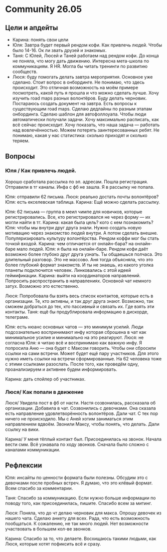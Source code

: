# Community 26.05

## Цели и апдейты

* Карина: понять свои цели
* Юля: Завтра будет первый рендом кофи. Как привлечь людей. Чтобы было 14-16. Ок ли звать друзей и знакомых.
* Таня: С Юлей, Люсей и Таней работаем над рендом кофи. До конца не поняла, что могу дать движению. Интересна мета-школа по коммуникациям. Я HR. Могла бы читать тренинги по развитию сообществ.
* Люся: буду помогать делать завтра мероприятия. Основное уже сделано. Стоит вопрос в онбординге. Не понимаю, что здесь происходит. Это отличная возможность на моём примере посмотреть, какой путь я прошла и что можно сделать лучше. Хочу изучить road maps разных волонтёров. Буду делать черновик. Постараюсь создать документ на завтра. Есть вопросы к существующим road maps. Сделаю дедлайны по разным этапам онбординга. Сделаю шаблон для автофоллоуапа. Чтобы люди автоматически получали задачи. Хочу максимально расписать, как всё сейчас происходит. Хочу показать, что наша задача — работать над вовлечённостью. Можем потерять заинтересованных ребят. Не понимаю, какая у нас статистика: сколько приходят и сколько теряем.

## Вопросы

### Юля / Как привлечь людей.

Хорошо сработала рассылка по эл. адресам. Пошла регистрация. Отправили в тг каналы. Инфа с фб не зашла. Я в рассылку не попала.

Юля: отправили 62 письма. Люся: реально достать почты волонтёров? Юля: есть екселевская таблица. Карина: Ещё можно сделать рассылку. 

Юля: 62 письма — группа в меил чимпе для новичков, которые регистрировались. Все, кто регистрировался не через форму — их могли найти в тг. Карина: какая была цель? кого с кем познакомить? Юля: чтобы мы внутри друг друга знали. Нужно создать новую мотивацию через знакомство людей внутри. А потом сделать внешне. Популяризировать культуру волонтёрства. Рендом коффи мог бы стать точкой входой. Карина: чем отличается от онлайн-бара? на онлайн-баре мало людей. Юля: я была на онлайн-баре. Рендом кофи даёт возможно более глубоко друг друга узнать. Ты общаешься полчаса. Это длительный разговор. Это не массово. Аня тогда объясняла, что это более глубокий формат знакомств. И ты не знаешь, из какого уголка планеты подключится человек. Линковались с этой идеей геймификации. Карина: выйти на координаторов направлений. Попросить распространить в направлениях. Основной чат немного затух. Возможно это естественно. 

Люся: Попробовала бы взять весь список контактов, которые есть в организации. Те, кто активны, и так друг друга знают. Возможно, так сможем добраться до тех, кто пассивный и связать их. Где взять эти контакты. Таня: ещё бы продублировала информацию в дискорде, телеграме. 

Юля: есть нюанс основных чатов — это минимум усилий. Люди подсознательно воспринимают инфу которая сброшена в чат как минимальное усилие и минимально на это реагируют. Люся: не согласна Юля: я читаю всё и воспринимаю как важную инфу. Я попросила Аню — она будет с Максом говорить. Чтобы они сбросили ссылки на сами встречи. Может будет ещё пару участников. Для этого нужно иметь ссылки на встречи сформированные. На 62 человека тоже с этими ссылками разослать. После того, как проведём одну, проанализируем и активнее будем информировать. 

Карина: дать спойлер об участниках.

### Люся/ Как попали в движение 

Люся/ Увидела пост в фб от насти. Настя созвонилась, рассказала об организации. Добавила в чат. Созвонились с девочками. Она сказала есть направление удовлетворённость волонтёров. Дали чат. С тех пор ничего не происходило. Мы с Аней хотим заниматься этим направлением вдвоём. Звонили Максу, чтобы понять, что делать. Дали ссылку на вики.

Карина/ У меня тёплый контакт был. Присоединилась на звонок. Начала вести смм. Всё узнавала по ходу звонков. Сначала было сложно с каналами коммуникации.

## Рефлексии 

Юля: инсайты по ценности формата были полезны. Обсудим это с девочками после пробных встреч. Я думаю, что это клёвый формат. Всем спасибо за комментарии. 

Таня: Спасибо за коммуникацию. Если нужно больше информации по поводу того, как присоединилась, пишите. Спасибо всем за митинг.

Люся: Поняла, что до чт делаю черновик для макса. Опрошу девочек из нашего чата. Сделаю анкету для всех. Рада, что есть возможность пообщаться. К сожалению, не так много людей. Нет возможности участвовать в большем кол-ве звонков. 

Карина: Спасибо за то, что делаете. Восхищаюсь такими людьми, как Люся, которые хотят пофиксить всё и сразу.


